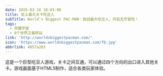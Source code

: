 ```yaml
---
date: 2025-02-16 18:03:08
title: 史上最大关卡吃豆人
subTitle: World's Biggest PAC-MAN：挑战最大吃豆人，开启无尽冒险！
tags:
  - 奇趣宇宙
  - 8个世界之最网站
link: 'http://worldsbiggestpacman.com/'
icon: 'https://www.worldsbiggestpacman.com/fb.jpg'
abbrlink: 4057a203
---
```


这是一个巨型吃豆人游戏，关卡之间互通，可以通过四个方向的出口进入其他关卡。游戏画面基于HTML5制作，适合各类玩家体验。